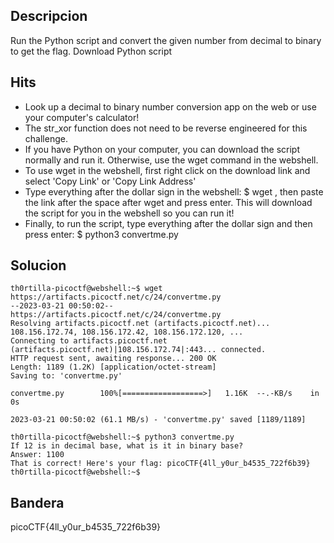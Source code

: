 ## Descripcion
Run the Python script and convert the given number from decimal to binary to get the flag.
Download Python script

## Hits
- Look up a decimal to binary number conversion app on the web or use your computer's calculator!
- The str_xor function does not need to be reverse engineered for this challenge.
- If you have Python on your computer, you can download the script normally and run it. Otherwise, use the wget command in the webshell.
- To use wget in the webshell, first right click on the download link and select 'Copy Link' or 'Copy Link Address'
- Type everything after the dollar sign in the webshell: $ wget , then paste the link after the space after wget and press enter. This will download the script for you in the webshell so you can run it!
- Finally, to run the script, type everything after the dollar sign and then press enter: $ python3 convertme.py 


## Solucion
```
th0rtilla-picoctf@webshell:~$ wget https://artifacts.picoctf.net/c/24/convertme.py
--2023-03-21 00:50:02--  https://artifacts.picoctf.net/c/24/convertme.py
Resolving artifacts.picoctf.net (artifacts.picoctf.net)... 108.156.172.74, 108.156.172.42, 108.156.172.120, ...
Connecting to artifacts.picoctf.net (artifacts.picoctf.net)|108.156.172.74|:443... connected.
HTTP request sent, awaiting response... 200 OK
Length: 1189 (1.2K) [application/octet-stream]
Saving to: 'convertme.py'

convertme.py        100%[==================>]   1.16K  --.-KB/s    in 0s      

2023-03-21 00:50:02 (61.1 MB/s) - 'convertme.py' saved [1189/1189]

th0rtilla-picoctf@webshell:~$ python3 convertme.py
If 12 is in decimal base, what is it in binary base?
Answer: 1100
That is correct! Here's your flag: picoCTF{4ll_y0ur_b4535_722f6b39}
th0rtilla-picoctf@webshell:~$ 
```

## Bandera
picoCTF{4ll_y0ur_b4535_722f6b39}